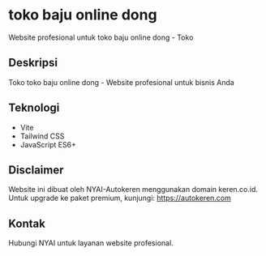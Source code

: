 # toko baju online dong

Website profesional untuk toko baju online dong - Toko

## Deskripsi
Toko toko baju online dong - Website profesional untuk bisnis Anda

## Teknologi
- Vite
- Tailwind CSS
- JavaScript ES6+

## Disclaimer
Website ini dibuat oleh NYAI-Autokeren menggunakan domain keren.co.id.
Untuk upgrade ke paket premium, kunjungi: https://autokeren.com

## Kontak
Hubungi NYAI untuk layanan website profesional.
